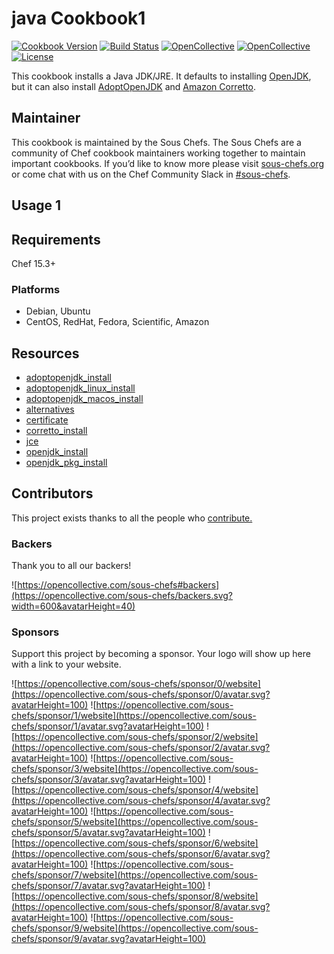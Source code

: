 # java Cookbook1

[![Cookbook Version](https://img.shields.io/cookbook/v/java.svg)](https://supermarket.chef.io/cookbooks/java)
[![Build Status](https://img.shields.io/circleci/project/github/sous-chefs/java/master.svg)](https://circleci.com/gh/sous-chefs/java)
[![OpenCollective](https://opencollective.com/sous-chefs/backers/badge.svg)](#backers)
[![OpenCollective](https://opencollective.com/sous-chefs/sponsors/badge.svg)](#sponsors)
[![License](https://img.shields.io/badge/License-Apache%202.0-green.svg)](https://opensource.org/licenses/Apache-2.0)

This cookbook installs a Java JDK/JRE. It defaults to installing [OpenJDK](https://openjdk.java.net/), but it can also install [AdoptOpenJDK](https://adoptopenjdk.net/) and [Amazon Corretto](https://corretto.aws/).

## Maintainer

This cookbook is maintained by the Sous Chefs. The Sous Chefs are a community of Chef cookbook maintainers working together to maintain important cookbooks. If you’d like to know more please visit [sous-chefs.org](https://sous-chefs.org/) or come chat with us on the Chef Community Slack in [#sous-chefs](https://chefcommunity.slack.com/messages/C2V7B88SF).

## Usage 1

## Requirements

Chef 15.3+

### Platforms

- Debian, Ubuntu
- CentOS, RedHat, Fedora, Scientific, Amazon

## Resources

- [adoptopenjdk_install](https://github.com/sous-chefs/java/blob/master/documentation/resources/adoptopenjdk_install.md)
- [adoptopenjdk_linux_install](https://github.com/sous-chefs/java/blob/master/documentation/resources/adoptopenjdk_linux_install.md)
- [adoptopenjdk_macos_install](https://github.com/sous-chefs/java/blob/master/documentation/resources/adoptopenjdk_macos_install.md)
- [alternatives](https://github.com/sous-chefs/java/blob/master/documentation/resources/alternatives.md)
- [certificate](https://github.com/sous-chefs/java/blob/master/documentation/resources/certificate.md)
- [corretto_install](https://github.com/sous-chefs/java/blob/master/documentation/resources/corretto_install.md)
- [jce](https://github.com/sous-chefs/java/blob/master/documentation/resources/jce.md)
- [openjdk_install](https://github.com/sous-chefs/java/blob/master/documentation/resources/openjdk_install.md)
- [openjdk_pkg_install](https://github.com/sous-chefs/java/blob/master/documentation/resources/openjdk_pkg_install.md)

## Contributors

This project exists thanks to all the people who [contribute.](https://opencollective.com/sous-chefs/contributors.svg?width=890&button=false)

### Backers

Thank you to all our backers!

![https://opencollective.com/sous-chefs#backers](https://opencollective.com/sous-chefs/backers.svg?width=600&avatarHeight=40)

### Sponsors

Support this project by becoming a sponsor. Your logo will show up here with a link to your website.

![https://opencollective.com/sous-chefs/sponsor/0/website](https://opencollective.com/sous-chefs/sponsor/0/avatar.svg?avatarHeight=100)
![https://opencollective.com/sous-chefs/sponsor/1/website](https://opencollective.com/sous-chefs/sponsor/1/avatar.svg?avatarHeight=100)
![https://opencollective.com/sous-chefs/sponsor/2/website](https://opencollective.com/sous-chefs/sponsor/2/avatar.svg?avatarHeight=100)
![https://opencollective.com/sous-chefs/sponsor/3/website](https://opencollective.com/sous-chefs/sponsor/3/avatar.svg?avatarHeight=100)
![https://opencollective.com/sous-chefs/sponsor/4/website](https://opencollective.com/sous-chefs/sponsor/4/avatar.svg?avatarHeight=100)
![https://opencollective.com/sous-chefs/sponsor/5/website](https://opencollective.com/sous-chefs/sponsor/5/avatar.svg?avatarHeight=100)
![https://opencollective.com/sous-chefs/sponsor/6/website](https://opencollective.com/sous-chefs/sponsor/6/avatar.svg?avatarHeight=100)
![https://opencollective.com/sous-chefs/sponsor/7/website](https://opencollective.com/sous-chefs/sponsor/7/avatar.svg?avatarHeight=100)
![https://opencollective.com/sous-chefs/sponsor/8/website](https://opencollective.com/sous-chefs/sponsor/8/avatar.svg?avatarHeight=100)
![https://opencollective.com/sous-chefs/sponsor/9/website](https://opencollective.com/sous-chefs/sponsor/9/avatar.svg?avatarHeight=100)
